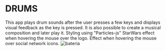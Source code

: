 # DRUMS
  This app plays drum sounds after the user presses a few keys and displays visual feedback as the key is pressed.
  It is also possible to create a musical composition and later play it.
  Styling using "Particles-js"
  StarWars effect when hovering the mouse over the logo.
  Effect when hovering the mouse over social network icons.
 ![bateria](https://user-images.githubusercontent.com/38622239/205463815-6ec3129b-409a-45a3-b348-c1c8da31b602.png)

